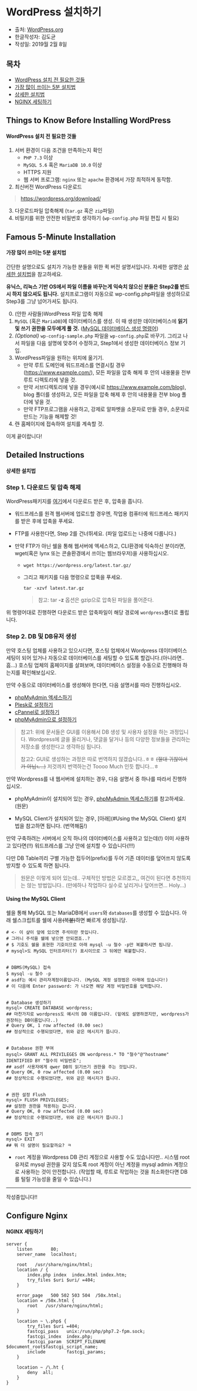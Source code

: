 # WordPress 설치하기

- 출처: [WordPress.org](https://codex.wordpress.org/Installing_WordPress)
- 한글작성자: 김도균
- 작성일: 2019월 2월 8일



## 목차

- [WordPress 설치 전 필요한 것들](#things-to-know-before-installing-wordpress)
- [가장 많이 쓰이는 5분 설치법](#famous-5-minute-installation)
- [상세한 설치법](#detailed-instructions)
- [NGINX 세팅하기](#configure-nginx)



## Things to Know Before Installing WordPress

#### WordPress 설치 전 필요한 것들

1. 서버 환경이 다음 조건을 만족하는지 확인
   - `PHP 7.3` 이상
   - `MySQL 5.6` 혹은 `MariaDB 10.0` 이상
   - HTTPS 지원
   - 웹 서버 프로그램: `nginx` 또는 `apache` 환경에서 가장 최적하게 동작함.
2. 최신버전 WordPress 다운로드

> https://wordpress.org/download/

3. 다운로드파일 압축해제 (`tar.gz` 혹은 `zip`파일)
4. 비밀키를 위한 안전한 비밀번호 생각하기 (`wp-config.php` 파일 편집 시 필요)



## Famous 5-Minute Installation

#### 가장 많이 쓰이는 5분 설치법

간단한 설명으로도 설치가 가능한 분들을 위한 퀵 버전 설명서입니다. 자세한 설명은 [상세한 설치법](#detailed-instructions)을 참고하세요.

**유닉스, 리눅스 기반 OS에서 파일 이름을 바꾸는게 익숙치 않으신 분들은 Step2를 반드시 하지 않으셔도 됩니다.** 설치프로그램이 자동으로 wp-config.php파일을 생성하므로 Step3를 그냥 넘어가셔도 됩니다.

0. (안한 사람들)WordPress 파일 압축 해제
1. `MySQL` (혹은 `MariaDB`)에 데이터베이스를 생성. 이 때 생성한 데이터베이스에 **읽기 및 쓰기 권한을 모두에게 풀 것.** ([MySQL 데이터베이스 생성 명령어](https://codex.wordpress.org/Installing_WordPress#Using_the_MySQL_Client))
2. *(Optional)* `wp-config-sample.php` 파일을 `wp-config.php`로 바꾸기. 그리고 나서 파일을 다음 설명에 맞추어 수정하고, Step1에서 생성한 데이터베이스 정보 기입.
3. WordPress파일을 원하는 위치에 옮기기.
   - 만약 루트 도메인에 워드프레스를 연결시킬 경우(https://www.example.com/), 모든 파일을 압축 해제 후 안의 내용물을 전부 루트 디렉토리에 넣을 것.
   - 만약 서브디렉토리에 넣을 경우(예시로 https://www.example.com/blog), blog 폴더를 생성하고, 모든 파일을 압축 해제 후 안의 내용물을 전부 blog 폴더에 넣을 것.
   - 만약 FTP프로그램을 사용하고, 강제로 알파벳을 소문자로 만들 경우, 소문자로 만드는 기능을 해제할 것!
4. ~~런~~ 홈페이지에 접속하여 설치를 계속할 것.

이게 끝이랍니다!



## Detailed Instructions

#### 상세한 설치법

### Step 1. 다운로드 및 압축 해제

WordPress패키지를 [여기](https://wordpress.org/download/)에서 다운로드 받은 후, 압축을 풉니다.

- 워드프레스를 원격 웹서버에 업로드할 경우엔, 작업용 컴퓨터에 워드프레스 패키지를 받은 후에 압축을 푸세요.

- FTP를 사용한다면, Step 2를 건너뛰세요. (파일 업로드는 나중에 다룹니다.)

- 만약 FTP가 아닌 쉘을 통해 웹서버에 엑세스하고, CLI환경에 익숙하신 분이라면, wget(혹은 lynx 또는 콘솔환경에서 쓰이는 웹브라우저)을 사용하십시오.

  - `wget https://wordpress.org/latest.tar.gz/`

  - 그리고 패키지를 다음 명령으로 압푹을 푸세요.

    `tar -xzvf latest.tar.gz`

    > 참고: tar **-z** 옵션은 gzip으로 압축된 파일을 풀어준다.



위 명령어대로 진행하면 다운로드 받은 압축파일이 해당 경로에 `wordpress`폴더로  풀립니다. 



### Step 2. DB 및 DB유저 생성

만약 호스팅 업체를 사용하고 있으시다면, 호스팅 업체에서 Wordpress 데이터베이스 세팅이 되어 있거나 자동으로 데이터베이스를 세팅할 수 있도록 할겁니다.(아니라면.. 흠...) 호스팅 업체의 홈페이지를 살펴보며, 데이터베이스 설정을 수동으로 진행해야 하는지를 확인해보십시오. 



만약 수동으로 데이터베이스를 생성해야 한다면, 다음 설명서를 따라 진행하십시오.

- [phpMyAdmin 엑세스하기](https://codex.wordpress.org/WordPress_Backups#Accessing_phpMyAdmin)
- [Plesk로 설정하기](https://codex.wordpress.org/Installing_WordPress#Using_Plesk)
- [cPannel로 설정하기](https://codex.wordpress.org/Installing_WordPress#Using_cPanel)
- [phpMyAdmin으로 설정하기](https://codex.wordpress.org/Installing_WordPress#Using_cPanel)

> 참고1: 위에 문서들은 GUI를 이용해서 DB 생성 및 사용자 설정을 하는 과정입니다. Wordpress에 글을 올리거나, 댓글을 달거나 등의 다양한 정보들을 관리하는 저장소를 생성한다고 생각하심 됩니다.
>
> 참고2: GUI로 생성하는 과정은 따로 번역하지 않겠습니다..ㅎㅎ ~~(절대 귀찮아서가 아닙ㄴ..)~~ 저것까지 번역하는건 Toooo Much 인듯 합니다...ㅎ



만약 Wordpress를 내 웹서버에 설치하는 경우, 다음 설명서 중 하나를 따라서 진행하십시오.

- phpMyAdmin이 설치되어 있는 경우, [phpMyAdmin 엑세스하기](https://codex.wordpress.org/WordPress_Backups#Accessing_phpMyAdmin)를 참고하세요. (원문)

- MySQL Client가 설치되어 있는 경우, [아래](#Using the MySQL Client) 설치법을 참고하면 됩니다. (번역해둠!)



만약 구축하려는 서버에서 오직 하나의 데이터베이스를 사용하고 있는데(!) 이미 사용하고 있다면(!!) 워드프레스를 그냥 안에 설치할 수 있습니다(!!!)

다만 DB Table끼리 구별 가능한 접두어(prefix)를 두어 기존 데이터를 덮어쓰지 않도록 방지할 수 있도록 하면 됩니다.

> 원문은 이렇게 되어 있는데.. 구체적인 방법은 모르겠고,, 여건이 된다면 추천하지는 않는 방법입니다.. (만에하나 작업하다 실수로 날리거나 덮어쓰면... Holy...)



#### Using the MySQL Client

쉘을 통해 MySQL 또는 MariaDB에서 `users`와 `databases`를 생성할 수 있습니다. 아래 쉘스크립트를 쉘에 사용~~(복붙)~~하면 빠르게 생성됩니당.

```shell
# <- 이 샾이 앞에 있으면 주석이란 뜻입니다.
# 그러니 주석을 쉘에 넣으면 안되겠죠..?
# $ 기호도 쉘을 표현한 기호이므로 아래 mysql -u 철수 -p만 복붙하시면 됩니당.
# mysql>도 MySQL 인터프리터(?) 표시이므로 그 뒤에만 복붙합니다.


# DBMS(MySQL) 접속
$ mysql -u 철수 -p 
# asdf는 예시 관리자계정이름입니다. (MySQL 계정 설정법은 아래에 있습니다!)
# 이 다음에 Enter password: 가 나오면 해당 계정 비밀번호를 입력합니다.


# Database 생성하기
mysql> CREATE DATABASE wordpress;
## 마찬가지로 wordpress도 예시의 DB 이름입니다. (밑에도 설명하겠지만, wordpress가 권장하는 DB이름입니다..)
# Query OK, 1 row affected (0.00 sec)
## 정상적으로 수행되었다면, 위와 같은 메시지가 뜹니다.


# Database 권한 부여
mysql> GRANT ALL PRIVILEGES ON wordpress.* TO "철수"@"hostname" IDENTIFIED BY "철수의 비밀번호";
## asdf 사용자에게 qwer DB의 읽기쓰기 권한을 주는 것입니다.
# Query OK, 0 row affected (0.00 sec)
## 정상적으로 수행되었다면, 위와 같은 메시지가 뜹니다.


# 권한 설정 Flush
mysql> FLUSH PRIVILEGES;
## 설정한 권한을 적용하는 겁니다.
# Query OK, 0 row affected (0.00 sec)
## 정상적으로 수행되었다면, 위와 같은 메시지가 뜹니다.]


# DBMS 접속 끊기
mysql> EXIT
## 뭐 더 설명이 필요할까요? ㅋ

```



- `root` 계정을 Wordpress DB 관리 계정으로 사용할 수도 있습니다만..  시스템 root 유저로 mysql 권한을 갖지 않도록 root 계정이 아닌 계정을 mysql admin 계정으로 사용하는 것이 안전합니다. (작업할 때, 루트로 작업하는 것을 최소화한다면 DB를 털릴 가능성을 줄일 수 있습니다.)





------

작성중입니다!!

## Configure Nginx

#### NGINX 세팅하기

```
server {
    listen       80;
    server_name  localhost;
 
    root   /usr/share/nginx/html;
    location / {
        index.php index  index.html index.htm;
        try_files $uri $uri/ =404;
    }

    error_page   500 502 503 504  /50x.html;
    location = /50x.html {
        root   /usr/share/nginx/html;
    }
 
    location ~ \.php$ {
        try_files $uri =404; 
        fastcgi_pass   unix:/run/php/php7.2-fpm.sock;
        fastcgi_index  index.php;
        fastcgi_param  SCRIPT_FILENAME  $document_root$fastcgi_script_name;
        include        fastcgi_params;
    }
 
    location ~ /\.ht {
        deny  all;
    }
}
```

